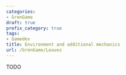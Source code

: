 ```yaml
---
categories:
- GrenGame
draft: true
prefix_category: true
tags:
- Gamedev
title: Environment and additional mechanics
url: /GrenGame/Leaves
---
```


TODO
